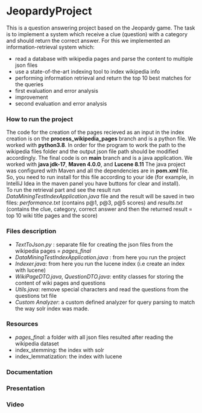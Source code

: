 # JeopardyProject
This is a question answering project based on the Jeopardy game. The task is to
implement a system which receive a clue (question) with a category and should
return the correct answer. For this we implemented an information-retrieval system
which:
- read a database with wikipedia pages and parse the content to multiple json files
- use a state-of-the-art indexing tool to index wikipedia info
- performing information retrieval and return the top 10 best matches for the queries
- first evaluation and error analysis
- improvement
- second evaluation and error analysis

### How to run the project
The code for the creation of the pages recieved as an input in the index creation is on the **process_wikipedia_pages** branch and is a python file. We worked with **python3.8**. In order for the program to work the path to the wikipedia files folder and the output json file path should be modified accordingly. 
The final code is on **main** branch and is a java application. We worked with **java jdk-17**, **Maven 4.0.0**, and **Lucene 8.11**
The java project was configured with Maven and all the dependencies are in **pom.xml** file. So, you need to run install for
this file according to your ide (for example, in IntelliJ Idea in the maven panel you have buttons for clear and install). <br>
To run the retrieval part and see the result run *DataMiningTestIndexApplication.java* file and the result will be saved in two files: *performance.txt* (contains p@1, p@3, p@5 scores)
and *results.txt* (contains the clue, category, correct answer and then the returned result = top 10 wiki title pages and the score)

### Files description
- *TextToJson.py* : separate file for creating the json files from the wikipedia pages = *pages_final*
- *DataMiningTestIndexApplication.java* : from here you run the project
- *Indexer.java*: from here you run the lucene index (i.e create an index with lucene)
- *WikiPageDTO.java*, *QuestionDTO.java*: entity classes for storing the content of wiki pages and questions
- *Utils.java*: remove special characters and read the questions from the questions txt file  
- *Custom Analyzer*: a custom defined analyzer for query parsing to match the way solr index was made. 

### Resources
- *pages_final*: a folder with all json files resulted after reading the wikipedia dataset
- index_stemming: the index with solr
- index_lemmatization: the index with lucene

### Documentation

### Presentation

### Video






